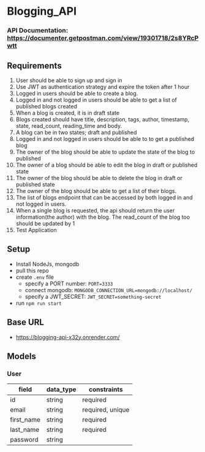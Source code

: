 # Blogging_API

### API Documentation: https://documenter.getpostman.com/view/19301718/2s8YRcPwtt

## Requirements
1. User should be able to sign up and sign in
2. Use JWT as authentication strategy and expire the token after 1 hour
3. Logged in users should be able to create a blog.
4. Logged in and not logged in users should be able to get a list of published blogs created
5. When a blog is created, it is in draft state
6. Blogs created should have title, description, tags, author, timestamp, state, read_count, reading_time and body.
7. A blog can be in two states; draft and published
8. Logged in and not logged in users should be able to to get a published blog
9. The owner of the blog should be able to update the state of the blog to published
10. The owner of a blog should be able to edit the blog in draft or published state
11. The owner of the blog should be able to delete the blog in draft or published state
12. The owner of the blog should be able to get a list of their blogs.
13. The list of blogs endpoint that can be accessed by both logged in and not logged in users.
14. When a single blog is requested, the api should return the user information(the author) with the blog. The read_count of the blog too should be updated by 1
15. Test Application

## Setup
- Install NodeJs, mongodb
- pull this repo
- create `.env` file
  - specify a PORT number: `PORT=3333`
  - connect mongodb: `MONGODB_CONNECTION_URL=mongodb://localhost/`
  - specify a JWT_SECRET: `JWT_SECRET=something-secret`
- run `npm run start`

## Base URL
- https://blogging-api-x32y.onrender.com/

## Models
### User
| field | data_type | constraints |
| ---- | ---- | ---- |
| id | string | required |
| email | string | required, unique |
| first_name | string | required |
| last_name | string | required |
| password | string | 
